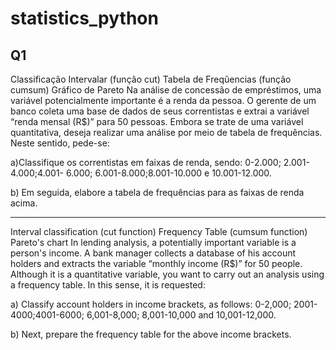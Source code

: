 # statistics_python


## Q1
Classificação Intervalar (função cut)
Tabela de Freqûencias (função cumsum)
Gráfico de Pareto
Na análise de concessão de empréstimos, uma variável potencialmente importante é a renda da pessoa. O gerente de um banco coleta uma base de dados de seus correntistas e extrai a variável “renda mensal (R$)” para 50 pessoas. Embora se trate de uma variável quantitativa, deseja realizar uma análise por meio de tabela de frequências. Neste sentido, pede-se:

a)Classifique os correntistas em faixas de renda, sendo: 0-2.000; 2.001-4.000;4.001- 6.000; 6.001-8.000;8.001-10.000 e 10.001-12.000.

b) Em seguida, elabore a tabela de frequências para as faixas de renda acima.

-------------------------------------------------------------------------------------------------------------------------------------------------------------------------


Interval classification (cut function)
Frequency Table (cumsum function)
Pareto's chart
In lending analysis, a potentially important variable is a person's income. A bank manager collects a database of his account holders and extracts the variable “monthly income (R$)” for 50 people. Although it is a quantitative variable, you want to carry out an analysis using a frequency table. In this sense, it is requested:

a) Classify account holders in income brackets, as follows: 0-2,000; 2001-4000;4001-6000; 6,001-8,000; 8,001-10,000 and 10,001-12,000.

b) Next, prepare the frequency table for the above income brackets.
